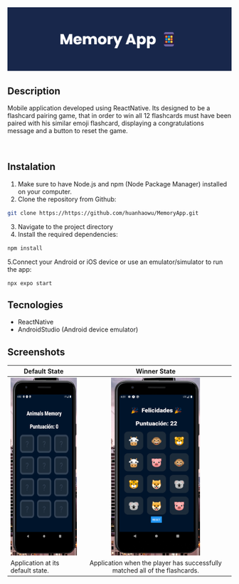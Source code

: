 <img src="/assets/MemoryApp banner.png" alt="Blue banner for memory mobile app">

<br>

## Description 
Mobile application developed using ReactNative. Its designed to be a flashcard pairing game, that in order to win all 12 flashcards must have been paired with his similar emoji flashcard, displaying a congratulations message and a button to reset the game. 

<br>

## Instalation
1. Make sure to have Node.js and npm (Node Package Manager) installed on your computer.
2. Clone the repository from Github:
```bash
git clone https://https://github.com/huanhaowu/MemoryApp.git
```
3. Navigate to the project directory
4. Install the required dependencies:
```bash
npm install
```
5.Connect your Android or iOS device or use an emulator/simulator to run the app:
```
npx expo start
```
## Tecnologies
- ReactNative
- AndroidStudio (Android device emulator)

## Screenshots
| Default State  | Winner State |
| ------------- |:-------------:|
| <img src="/assets/Screenshot MemoryGame App.png" alt="Blue banner for memory mobile app" width="200" height="400"> | <img src="/assets/Winner Screenshot MemoryGame App.png" alt="Blue banner for memory mobile app" width="200" height="400"> |
| Application at its default state.      | Application when the player has successfully matched all of the flashcards.     |
